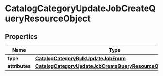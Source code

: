 
# CatalogCategoryUpdateJobCreateQueryResourceObject

## Properties
| Name | Type | Description | Notes |
| ------------ | ------------- | ------------- | ------------- |
| **type** | [**CatalogCategoryBulkUpdateJobEnum**](CatalogCategoryBulkUpdateJobEnum.md) |  |  |
| **attributes** | [**CatalogCategoryUpdateJobCreateQueryResourceObjectAttributes**](CatalogCategoryUpdateJobCreateQueryResourceObjectAttributes.md) |  |  |



